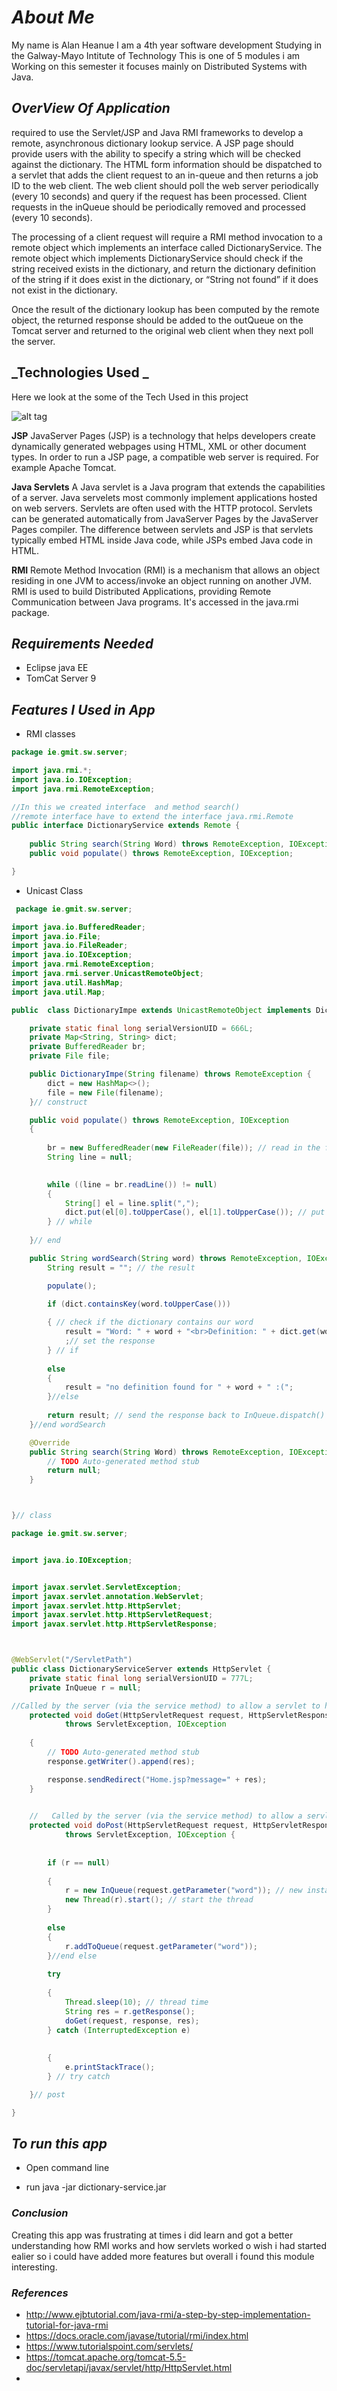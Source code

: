 

# **_About Me_**

My name is Alan Heanue I am a 4th year software development Studying in the Galway-Mayo Intitute of Technology
This is one of 5 modules i am Working on this semester it focuses mainly on Distributed Systems with Java.  


## **_OverView Of Application_**
required to use the Servlet/JSP and Java RMI frameworks to develop a remote, asynchronous dictionary
lookup service. A JSP page should provide users with the ability to specify a string which will be checked
against the dictionary. The HTML form information should be dispatched to a servlet that adds the client request
to an in-queue and then returns a job ID to the web client. The web client should poll the web server periodically
(every 10 seconds) and query if the request has been processed. Client requests in the inQueue should
be periodically removed and processed (every 10 seconds).

The processing of a client request will require a RMI method invocation to a remote object which implements
an interface called DictionaryService. The remote object which implements DictionaryService should check
if the string received exists in the dictionary, and return the dictionary definition of the string if it does exist in
the dictionary, or “String not found” if it does not exist in the dictionary. 

Once the result of the dictionary lookup has been computed by the remote object, the returned response should be added to the outQueue on the Tomcat
server and returned to the original web client when they next poll the server.


## **_Technologies Used _**
Here we look at the some of the Tech Used in this project 

![alt tag](http://www.codepep.com/wp-content/uploads/2017/01/24.jpg)

**JSP**
   JavaServer Pages (JSP) is a technology that helps developers create dynamically generated webpages using HTML, XML or other document types. In order to run a JSP page, a compatible web server is required. For example Apache Tomcat.

**Java Servlets**
   A Java servlet is a Java program that extends the capabilities of a server. Java servelets most commonly implement applications hosted on web servers. Servlets are often used with the HTTP protocol. Servlets can be generated automatically from JavaServer Pages by the JavaServer Pages compiler. The difference between servlets and JSP is that servlets typically embed HTML inside Java code, while JSPs embed Java code in HTML.

**RMI** 
   Remote Method Invocation (RMI) is a mechanism that allows an object residing in one JVM to access/invoke an object running on another JVM.
   RMI is used to build Distributed Applications, providing Remote Communication between Java programs.
   It's accessed in the java.rmi package.


## **_Requirements Needed_**

- Eclipse java EE
- TomCat Server 9 

## **_Features I Used in App_**



- RMI classes 

```Java
package ie.gmit.sw.server;

import java.rmi.*;
import java.io.IOException;
import java.rmi.RemoteException;

//In this we created interface  and method search()
//remote interface have to extend the interface java.rmi.Remote 
public interface DictionaryService extends Remote {
	
	public String search(String Word) throws RemoteException, IOException;
	public void populate() throws RemoteException, IOException;

}


```

- Unicast Class


```Java
 package ie.gmit.sw.server;

import java.io.BufferedReader;
import java.io.File;
import java.io.FileReader;
import java.io.IOException;
import java.rmi.RemoteException;
import java.rmi.server.UnicastRemoteObject;
import java.util.HashMap;
import java.util.Map;

public  class DictionaryImpe extends UnicastRemoteObject implements DictionaryService {

	private static final long serialVersionUID = 666L;
	private Map<String, String> dict;
	private BufferedReader br;
	private File file;

	public DictionaryImpe(String filename) throws RemoteException {
		dict = new HashMap<>();
		file = new File(filename);
	}// construct

	public void populate() throws RemoteException, IOException 
	{
		
		br = new BufferedReader(new FileReader(file)); // read in the file
		String line = null;

		
		while ((line = br.readLine()) != null)	
		{
			String[] el = line.split(","); 
			dict.put(el[0].toUpperCase(), el[1].toUpperCase()); // put the elements into the dictionary
		} // while
		
	}// end  

	public String wordSearch(String word) throws RemoteException, IOException {
		String result = ""; // the result 

		populate();

		if (dict.containsKey(word.toUpperCase()))
			
		{ // check if the dictionary contains our word
			result = "Word: " + word + "<br>Definition: " + dict.get(word);
			;// set the response
		} // if
		
		else 
		{
			result = "no definition found for " + word + " :(";
		}//else
		
		return result; // send the response back to InQueue.dispatch()
	}//end wordSearch

	@Override
	public String search(String Word) throws RemoteException, IOException {
		// TODO Auto-generated method stub
		return null;
	}



}// class

```

```Java
package ie.gmit.sw.server;


import java.io.IOException;


import javax.servlet.ServletException;
import javax.servlet.annotation.WebServlet;
import javax.servlet.http.HttpServlet;
import javax.servlet.http.HttpServletRequest;
import javax.servlet.http.HttpServletResponse;



@WebServlet("/ServletPath")
public class DictionaryServiceServer extends HttpServlet {
	private static final long serialVersionUID = 777L;
	private InQueue r = null;

//Called by the server (via the service method) to allow a servlet to handle a GET request.
	protected void doGet(HttpServletRequest request, HttpServletResponse response, String res)
			throws ServletException, IOException
	
	{
		// TODO Auto-generated method stub
		response.getWriter().append(res);

		response.sendRedirect("Home.jsp?message=" + res);
	}

	
	//   Called by the server (via the service method) to allow a servlet to handle a POST request.
	protected void doPost(HttpServletRequest request, HttpServletResponse response)
			throws ServletException, IOException {
		
		
		if (r == null) 
		
		{
			r = new InQueue(request.getParameter("word")); // new instance of the thread
			new Thread(r).start(); // start the thread
		} 
		
		else 
		{
			r.addToQueue(request.getParameter("word"));
		}//end else
		
		try
		
		{
			Thread.sleep(10); // thread time 
			String res = r.getResponse(); 
			doGet(request, response, res); 
		} catch (InterruptedException e)
		
		
		{
			e.printStackTrace();
		} // try catch

	}// post

}

```


## **_To run this app_**

- Open command line 

- run java -jar dictionary-service.jar


### **_Conclusion_**
Creating this app was frustrating at times i did learn and got a better understanding how RMI works and how servlets worked o wish i had started ealier so i could have added more features but overall i found this module interesting. 

### **_References_**
 - http://www.ejbtutorial.com/java-rmi/a-step-by-step-implementation-tutorial-for-java-rmi
 - https://docs.oracle.com/javase/tutorial/rmi/index.html
 - https://www.tutorialspoint.com/servlets/
 - https://tomcat.apache.org/tomcat-5.5-doc/servletapi/javax/servlet/http/HttpServlet.html
 -
